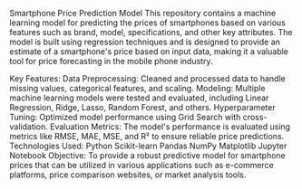 Smartphone Price Prediction Model
This repository contains a machine learning model for predicting the prices of smartphones based on various features such as brand, model, specifications, and other key attributes. The model is built using regression techniques and is designed to provide an estimate of a smartphone's price based on input data, making it a valuable tool for price forecasting in the mobile phone industry.

Key Features:
Data Preprocessing: Cleaned and processed data to handle missing values, categorical features, and scaling.
Modeling: Multiple machine learning models were tested and evaluated, including Linear Regression, Ridge, Lasso, Random Forest, and others.
Hyperparameter Tuning: Optimized model performance using Grid Search with cross-validation.
Evaluation Metrics: The model's performance is evaluated using metrics like RMSE, MAE, MSE, and R² to ensure reliable price predictions.
Technologies Used:
Python
Scikit-learn
Pandas
NumPy
Matplotlib
Jupyter Notebook
Objective:
To provide a robust predictive model for smartphone prices that can be utilized in various applications such as e-commerce platforms, price comparison websites, or market analysis tools.
